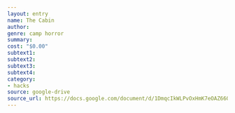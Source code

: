 ```yaml
---
layout: entry 
name: The Cabin
author: 
genre: camp horror
summary: 
cost: "$0.00"
subtext1: 
subtext2: 
subtext3: 
subtext4: 
category:
- hacks
source: google-drive
source_url: https://docs.google.com/document/d/1DmqcIkWLPvOxHmK7eOAZ66Q_EHh5DqkpENj27e7IFOc/edit
---
```

